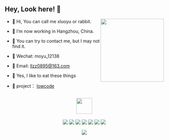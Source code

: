 <h2>Hey, Look here! 👋</h2>

<img src="https://giffiles.alphacoders.com/398/3987.gif" width="200" align="right"></img>

* 🍑 Hi, You can call me xluoyu or rabbit.

* 🍉 I‘m now working in Hangzhou, China.

* 🍗 You can try to contact me, but I may not find it.

* 🍪 Wechat: moyu_12138

* 🍰 Email: llzz0895@163.com

* 🍭 Yes, I like to eat these things

* 🍟 project： [lowcode](https://corgi-lowcode.vercel.app/)



<h2 align="center"><img src="https://media.giphy.com/media/mGcNjsfWAjY5AEZNw6/giphy.gif" width="50"></h2>
<p align="center">
<img src="https://img.shields.io/badge/-TypeScript-black?style=flat-square&logo=typescript"/>
<img src="https://img.shields.io/badge/-JavaScript-black?style=flat-square&logo=javascript"/>
<img src="https://img.shields.io/badge/-Nodejs-black?style=flat-square&logo=Node.js"/>
<img src="https://img.shields.io/badge/-Nestjs-black?style=flat-square&logo=Nest.js"/>
<img src="https://img.shields.io/badge/-Vue-black?style=flat-square&logo=vue"/>
<img src="https://img.shields.io/badge/-Git-black?style=flat-square&logo=git"/>
<img src="https://img.shields.io/badge/-GitHub-black?style=flat-square&logo=github"/>
</p>


 
<p align = "center">
 <img src="https://activity-graph.herokuapp.com/graph?username=xluoyu&theme=redical">
</p>
